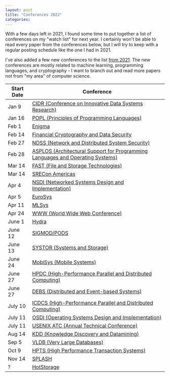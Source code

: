 ```yaml
---
layout: post
title: "Conferences 2022"
categories:
---
```


With a few days left in 2021, I found some time to put together a list of conferences on my "watch list" for next year. I certainly won't be able to read every paper from the conferences below, but I will try to keep with a regular posting schedule like the one I had in 2021.

I've also added a few new conferences to the list [from 2021](/2021/08/14/systems-conferences-2021.html). The new conferences are mostly related to machine learning, programming languages, and cryptography - I want to branch out and read more papers not from "my area" of computer science.

|Start Date|Conference|
|---|---|
| Jan 9 | [CIDR (Conference on Innovative Data Systems Research)](http://cidrdb.org/cidr2022/index.html) |
| Jan 16 | [POPL (Principles of Programming Languages)](https://popl22.sigplan.org/) |
| Feb 1 | [Enigma](https://www.usenix.org/conference/enigma2022) |
| Feb 14 | [Financial Cryptography and Data Security](https://fc22.ifca.ai/) |
| Feb 27 | [NDSS (Network and Distributed System Security)](https://www.ndss-symposium.org/ndss2022/) |
| Feb 28 | [ASPLOS (Architectural Support for Programming Languages and Operating Systems)](https://asplos-conference.org/2022/) |
| Mar 14 | [FAST (File and Storage Technologies)](https://www.usenix.org/conference/fast22) |
| Mar 14 | [SRECon Americas](https://www.usenix.org/conference/srecon22americas) |
| Apr 4 | [NSDI (Networked Systems Design and Implementation)](https://www.usenix.org/conference/nsdi22) |
| Apr 5 | [EuroSys](https://2022.eurosys.org/) |
| Apr 11 | [MLSys](https://mlsys.org/Conferences/2022) |
| Apr 24 | [WWW (World Wide Web Conference)](https://www2022.thewebconf.org/) |
| June 1 | [Hydra](https://hydraconf.com/) |
| June 12 | [SIGMOD/PODS](https://2022.sigmod.org/) |
| June 13 | [SYSTOR (Systems and Storage)](https://www.systor.org/2022/) |
| June 24 | [MobiSys (Mobile Systems)](https://www.sigmobile.org/mobisys/2022/) |
| June 27 | [HPDC (High-Performance Parallel and Distributed Computing)](http://www.hpdc.org/2022/) |
| June 27 | [DEBS (Distributed and Event-based Systems)](https://2022.debs.org/index.html) |
| July 10 | [ICDCS (High-Performance Parallel and Distributed Computing)](https://icdcs2022.icdcs.org/) |
| July 11 | [OSDI (Operating Systems Design and Implementation)](https://www.usenix.org/conference/osdi22) |
| July 11 | [USENIX ATC (Annual Technical Conference)](https://www.usenix.org/conference/atc22) |
| Aug 14 | [KDD (Knowledge Discovery and Datamining)](https://kdd.org/kdd2022/) |
| Sep 5 | [VLDB (Very Large Databases)](https://vldb.org/2022/) |
| Oct 9 | [HPTS (High Performance Transaction Systems)](http://www.hpts.ws/index.html) |
| Nov 14 | [SPLASH](https://2022.splashcon.org/) |
| ? | [HotStorage](https://www.hotstorage.org/2021/) |